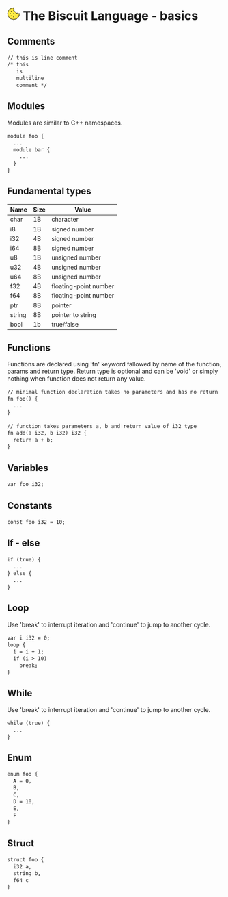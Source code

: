 # ![alt text](biscuit_logo.png "logo") The Biscuit Language - basics

## Comments

	// this is line comment
	/* this
	   is
	   multiline
	   comment */

## Modules
Modules are similar to C++ namespaces.

	module foo {
	  ...
	  module bar {
	    ...
	  }
	}
	
## Fundamental types

| Name | Size | Value           |
|------|------|-----------------|
| char | 1B   | character |
| i8   | 1B   | signed number   |
| i32  | 4B   | signed number   |
| i64  | 8B   | signed number   |
| u8   | 1B   | unsigned number |
| u32  | 4B   | unsigned number |
| u64  | 8B   | unsigned number |
| f32  | 4B   | floating-point number |
| f64  | 8B   | floating-point number |
| ptr | 8B   | pointer |
| string | 8B   | pointer to string |
| bool | 1b   | true/false |
	
## Functions
Functions are declared using 'fn' keyword fallowed by name of the function, 
params and return type. Return type is optional and can be 'void' or simply
nothing when function does not return any value.

	// minimal function declaration takes no parameters and has no return 
	fn foo() {
	  ...	
	}

	// function takes parameters a, b and return value of i32 type
	fn add(a i32, b i32) i32 {
	  return a + b;
	}
	
## Variables
    
	var foo i32;

## Constants 
	
	const foo i32 = 10;
	
## If - else

	if (true) {
	  ...
	} else {
	  ...
	}
	
## Loop
Use 'break' to interrupt iteration and 'continue' to jump to another cycle.

	var i i32 = 0;
	loop {
	  i = i + 1;
	  if (i > 10)
	    break;
	}
	
	
## While
Use 'break' to interrupt iteration and 'continue' to jump to another cycle.
 
	while (true) {
	  ...
	}
	
## Enum

	enum foo {
	  A = 0,
	  B,
	  C,
	  D = 10,
	  E,
	  F
	}
	
## Struct

	struct foo {
	  i32 a,
	  string b,
	  f64 c
	}
